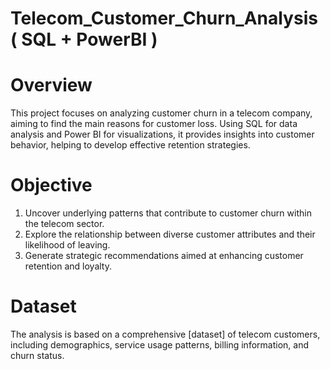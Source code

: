 # Telecom_Customer_Churn_Analysis ( SQL + PowerBI )

# Overview

This project focuses on analyzing customer churn in a telecom company, aiming to find the main reasons for customer loss. Using SQL for data analysis and Power BI for visualizations, it provides insights into customer behavior, helping to develop effective retention strategies.

# Objective

1. Uncover underlying patterns that contribute to customer churn within the telecom sector.
2. Explore the relationship between diverse customer attributes and their likelihood of leaving.
3. Generate strategic recommendations aimed at enhancing customer retention and loyalty.

# Dataset
The analysis is based on a comprehensive [dataset] of telecom customers, including demographics, service usage patterns, billing information, and churn status.





